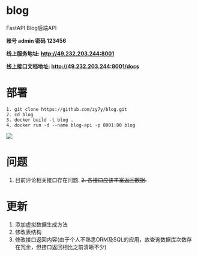 # blog
FastAPI Blog后端API

**账号 admin 密码 123456**

**线上服务地址: http://49.232.203.244:8001**

**线上接口文档地址: http://49.232.203.244:8001/docs**

# 部署

```shell
1. git clone https://github.com/zy7y/blog.git
2. cd blog
3. docker build -t blog .
4. docker run -d --name blog-api -p 8001:80 blog
```

![](https://gitee.com/zy7y/blog_images/raw/master/img/20210204163912.png)

# 问题
1. 目前评论相关接口存在问题.
~~2. 各接口应该丰富返回数据.~~

# 更新
1. 添加虚拟数据生成方法
2. 修改表结构
3. 修改接口返回内容(由于个人不熟悉ORM及SQL的应用，故查询数据库次数存在冗余，但接口返回相比之前清晰不少)

